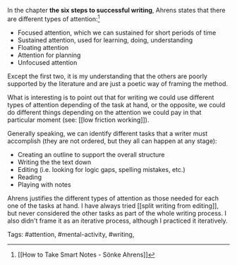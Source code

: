 In the chapter **the six steps to successful writing**, Ahrens states that there are different types of attention:[^1]

- Focused attention, which we can sustained for short periods of time
- Sustained attention, used for learning, doing, understanding
- Floating attention
- Attention for planning
- Unfocused attention

Except the first two, it is my understanding that the others are poorly supported by the literature and are just a poetic way of framing the method. 

What is interesting is to point out that for writing we could use different types of attention depending of the task at hand, or the opposite, we could do different things depending on the attention we could pay in that particular moment (see: [[low friction working]]). 

Generally speaking, we can identify different tasks that a writer must accomplish (they are not ordered, but they all can happen at any stage):

- Creating an outline to support the overall structure
- Writing the the text down
- Editing (i.e. looking for logic gaps, spelling mistakes, etc.)
- Reading
- Playing with notes

Ahrens justifies the different types of attention as those needed for each one of the tasks at hand. I have always tried [[split writing from editing]], but never considered the other tasks as part of the whole writing process. I also didn't frame it as an iterative process, although I practiced it iteratively. 


[^1]: [[How to Take Smart Notes - Sönke Ahrens]]

Tags: #attention, #mental-activity, #writing, 